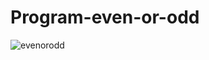 # Program-even-or-odd
![evenorodd](https://github.com/Parv-s/Program-even-or-odd/assets/146922256/da18c387-4a48-46f9-b7da-2826c6411098)
